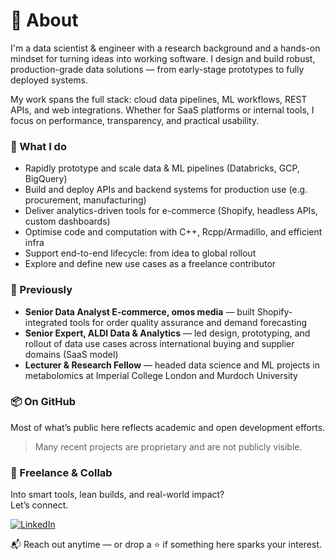 # 👋 About

I'm a data scientist & engineer with a research background and a hands-on mindset for turning ideas into working software. I design and build robust, production-grade data solutions — from early-stage prototypes to fully deployed systems.

My work spans the full stack: cloud data pipelines, ML workflows, REST APIs, and web integrations. Whether for SaaS platforms or internal tools, I focus on performance, transparency, and practical usability.


### 🚀 What I do
- Rapidly prototype and scale data & ML pipelines (Databricks, GCP, BigQuery)
- Build and deploy APIs and backend systems for production use (e.g. procurement, manufacturing)
- Deliver analytics-driven tools for e-commerce (Shopify, headless APIs, custom dashboards)
- Optimise code and computation with C++, Rcpp/Armadillo, and efficient infra
- Support end-to-end lifecycle: from idea to global rollout
- Explore and define new use cases as a freelance contributor

### 🧠 Previously
- **Senior Data Analyst E-commerce, omos media** — built Shopify-integrated tools for order quality assurance and demand forecasting
- **Senior Expert, ALDI Data & Analytics** — led design, prototyping, and rollout of data use cases across international buying and supplier domains (SaaS model)
- **Lecturer & Research Fellow** — headed data science and ML projects in metabolomics at Imperial College London and Murdoch University

### 📦 On GitHub
Most of what’s public here reflects academic and open development efforts.  
> Many recent projects are proprietary and are not publicly visible.

### 🤝 Freelance & Collab
Into smart tools, lean builds, and real-world impact?  
Let’s connect.

[![LinkedIn](https://img.shields.io/badge/LinkedIn-tkimhofer-blue?logo=linkedin&logoColor=white)](https://linkedin.com/in/torben-kimhofer)

📬 Reach out anytime — or drop a ⭐ if something here sparks your interest.

